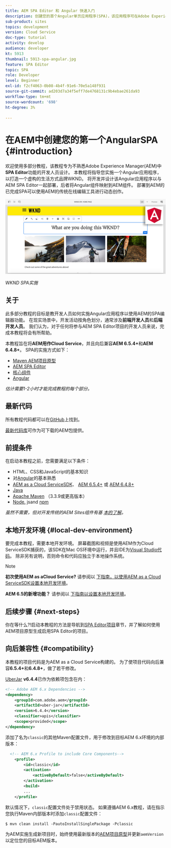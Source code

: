 ```yaml
---
title: AEM SPA Editor 和 Angular 快速入门
description: 创建您的首个Angular单页应用程序(SPA)，该应用程序可在Adobe Experience Manager和AEM中使用WKND SPA进行编辑。 了解如何在AEM SPA编辑器中使用AngularJS框架创建SPA。 本多部分教程将演示如何实施Angular应用程序，以打造虚构的生活方式品牌WKND。 本教程涵盖SPA的端到端创建以及与AEM的集成。
sub-product: sites
topics: development
version: Cloud Service
doc-type: tutorial
activity: develop
audience: developer
kt: 5913
thumbnail: 5913-spa-angular.jpg
feature: SPA Editor
topic: SPA
role: Developer
level: Beginner
exl-id: f2cf4063-0b08-4b4f-91e6-70e5a148f931
source-git-commit: ad203d7a34f5eff7de4768131c9b4ebae261da93
workflow-type: tm+mt
source-wordcount: '698'
ht-degree: 3%

---
```


# 在AEM中创建您的第一个AngularSPA {#introduction}

欢迎使用多部分教程，该教程专为不熟悉Adobe Experience Manager(AEM)中&#x200B;**SPA Editor**&#x200B;功能的开发人员设计。 本教程将指导您实施一个Angular应用程序，以打造一个虚构的生活方式品牌WKND。 将开发并设计该Angular应用程序以与AEM SPA Editor一起部署，后者将Angular组件映射到AEM组件。 部署到AEM的已完成SPA可以使用AEM的传统在线编辑工具进行动态创作。

![已实施最终SPA](assets/wknd-spa-implementation.png)

*WKND SPA实施*

## 关于

此多部分教程的目标是教开发人员如何实施Angular应用程序以使用AEM的SPA编辑器功能。 在现实场景中，开发活动按角色划分，通常涉及&#x200B;**前端开发人员**&#x200B;和&#x200B;**后端开发人员**。 我们认为，对于任何将参与AEM SPA Editor项目的开发人员来说，完成本教程将会有所帮助。

本教程旨在将&#x200B;**AEM用作Cloud Service**，并且向后兼容&#x200B;**AEM 6.5.4+**&#x200B;和&#x200B;**AEM 6.4.8+**。 SPA的实施方式如下：

* [Maven AEM项目原型](https://experienceleague.adobe.com/docs/experience-manager-core-components/using/developing/archetype/overview.html)
* [AEM SPA Editor](https://experienceleague.adobe.com/docs/experience-manager-65/developing/headless/spas/spa-walkthrough.html#content-editing-experience-with-spa)
* [核心组件](https://experienceleague.adobe.com/docs/experience-manager-core-components/using/introduction.html?lang=zh-Hans)
* [Angular](https://angular.io/)

*估计需要1-2小时才能完成教程的每个部分。*

## 最新代码

所有教程代码都可以在[GitHub](https://github.com/adobe/aem-guides-wknd-spa)上找到。

[最新代码库](https://github.com/adobe/aem-guides-wknd-spa/releases)可作为可下载的AEM包提供。

## 前提条件

在启动本教程之前，您需要满足以下条件：

* HTML、CSS和JavaScript的基本知识
* 对[Angular](https://angular.io/)的基本熟悉
* [AEM as a Cloud ServiceSDK](https://experienceleague.adobe.com/docs/experience-manager-learn/cloud-service/local-development-environment-set-up/aem-runtime.html#download-the-aem-as-a-cloud-service-sdk)、 [AEM 6.5.4+](https://helpx.adobe.com/experience-manager/aem-releases-updates.html#65) 或 [AEM 6.4.8+](https://helpx.adobe.com/experience-manager/aem-releases-updates.html#64)
* [Java](https://downloads.experiencecloud.adobe.com/content/software-distribution/en/general.html)
* [Apache Maven](https://maven.apache.org/) （3.3.9或更高版本）
* [Node.](https://nodejs.org/en/) jsand  [npm](https://www.npmjs.com/)

*虽然不需要，但对开发传统的AEM Sites组件有基 [本的了解](https://experienceleague.adobe.com/docs/experience-manager-learn/getting-started-wknd-tutorial-develop/overview.html)。*

## 本地开发环境 {#local-dev-environment}

要完成本教程，需要本地开发环境。 屏幕截图和视频是使用AEM作为Cloud ServiceSDK捕获的，该SDK在Mac OS环境中运行，并且IDE为[Visual Studio代码](https://code.visualstudio.com/)。 除非另有说明，否则命令和代码应独立于本地操作系统。

>[!NOTE]
>
> **初次使用AEM as aCloud Service?** 请参阅以 [下指南，以使用AEM as a Cloud ServiceSDK设置本地开发环境](https://experienceleague.adobe.com/docs/experience-manager-learn/cloud-service/local-development-environment-set-up/overview.html)。
>
> **AEM 6.5的新增功能？** 请参阅以 [下指南以设置本地开发环境](https://experienceleague.adobe.com/docs/experience-manager-learn/foundation/development/set-up-a-local-aem-development-environment.html)。

## 后续步骤 {#next-steps}

你在等什么?!启动本教程的方法是导航到[SPA Editor项目](create-project.md)章节，并了解如何使用AEM项目原型生成启用SPA Editor的项目。

## 向后兼容性 {#compatibility}

本教程的项目代码是为AEM as a Cloud Service构建的。 为了使项目代码向后兼容&#x200B;**6.5.4+**&#x200B;和&#x200B;**6.4.8+**，做了若干修改。

[UberJar](https://experienceleague.adobe.com/docs/experience-manager-65/developing/devtools/ht-projects-maven.html#what-is-the-uberjar) **v6.4.4**&#x200B;已作为依赖项包含在内：

```xml
<!-- Adobe AEM 6.x Dependencies -->
<dependency>
    <groupId>com.adobe.aem</groupId>
    <artifactId>uber-jar</artifactId>
    <version>6.4.4</version>
    <classifier>apis</classifier>
    <scope>provided</scope>
</dependency>
```

添加了名为`classic`的其他Maven配置文件，用于修改到目标AEM 6.x环境的内部版本：

```xml
  <!-- AEM 6.x Profile to include Core Components-->
    <profile>
        <id>classic</id>
        <activation>
            <activeByDefault>false</activeByDefault>
        </activation>
        <build>
        ...
    </profile>
```

默认情况下，`classic`配置文件处于禁用状态。 如果遵循AEM 6.x教程，请在指示您执行Maven内部版本时添加`classic`配置文件：

```shell
$ mvn clean install -PautoInstallSinglePackage -Pclassic
```

为AEM实施生成新项目时，始终使用最新版本的[AEM项目原型](https://github.com/adobe/aem-project-archetype)并更新`aemVersion`以定位您的目标AEM版本。

